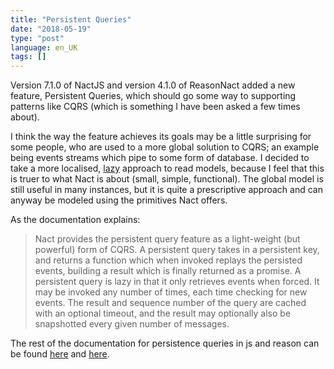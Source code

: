 ```yaml
---
title: "Persistent Queries"
date: "2018-05-19"
type: "post"
language: en_UK
tags: []    
---
```

Version 7.1.0 of NactJS and version 4.1.0 of ReasonNact added a new feature, Persistent Queries, which should go some way to supporting patterns like CQRS (which is something I have been asked a few times about). 

I think the way the feature achieves its goals may be a little surprising for some people, who are used to a more global solution to CQRS; an example being events streams which pipe to some form of database. I decided to take a more localised, [lazy](https://en.wikipedia.org/wiki/Lazy_evaluation) approach to read models, because I feel that this is truer to what Nact is about (small, simple, functional). The global model is still useful in many instances, but it is quite a prescriptive approach and can anyway be modeled using the primitives Nact offers. 

As the documentation explains:

> Nact provides the persistent query feature as a light-weight (but powerful) form of CQRS. A persistent query takes in a persistent key, and returns a function which when invoked replays the persisted events, building a result which is finally returned as a promise. A persistent query is lazy in that it only retrieves events when forced. It may be invoked any number of times, each time checking for new events. The result and sequence number of the query are cached with an optional timeout, and the result may optionally also be snapshotted every given number of messages. 

The rest of the documentation for persistence queries in js and reason can be found [here](/lesson/javascript/persistent-queries/) and [here](/lesson/reasonml/persistent-queries/).
